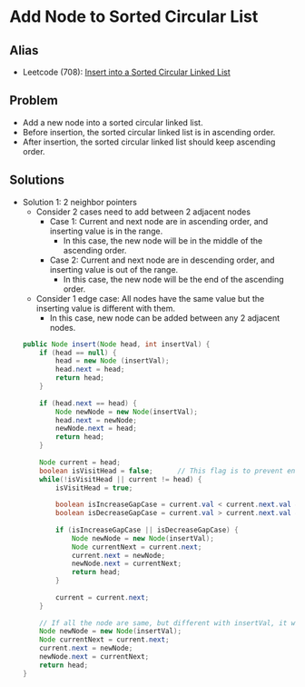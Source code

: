 # Add Node to Sorted Circular List

## Alias
- Leetcode (708): [Insert into a Sorted Circular Linked List](https://leetcode.com/problems/insert-into-a-sorted-circular-linked-list/)

## Problem
- Add a new node into a sorted circular linked list.
- Before insertion, the sorted circular linked list is in ascending order.
- After insertion, the sorted circular linked list should keep ascending order.

## Solutions
- Solution 1: 2 neighbor pointers
   - Consider 2 cases need to add between 2 adjacent nodes
      - Case 1: Current and next node are in ascending order, and inserting value is in the range.
         - In this case, the new node will be in the middle of the ascending order.
      - Case 2: Current and next node are in descending order, and inserting value is out of the range.
         - In this case, the new node will be the end of the ascending order.
   - Consider 1 edge case: All nodes have the same value but the inserting value is different with them.
      - In this case, new node can be added between any 2 adjacent nodes.
  ```java
  public Node insert(Node head, int insertVal) {
      if (head == null) {
          head = new Node (insertVal);
          head.next = head;
          return head;
      }
        
      if (head.next == head) {
          Node newNode = new Node(insertVal);
          head.next = newNode;
          newNode.next = head;
          return head;
      }
        
      Node current = head;
      boolean isVisitHead = false;      // This flag is to prevent endless looping on the circular list
      while(!isVisitHead || current != head) {
          isVisitHead = true;
            
          boolean isIncreaseGapCase = current.val < current.next.val && current.val <= insertVal && insertVal <= current.next.val;
          boolean isDecreaseGapCase = current.val > current.next.val && (insertVal >= current.val || insertVal <= current.next.val);
            
          if (isIncreaseGapCase || isDecreaseGapCase) {
              Node newNode = new Node(insertVal);
              Node currentNext = current.next;
              current.next = newNode;
              newNode.next = currentNext;
              return head;
          } 
            
          current = current.next;
      }
        
      // If all the node are same, but different with insertVal, it will add the new node between head and head.next
      Node newNode = new Node(insertVal);
      Node currentNext = current.next;
      current.next = newNode;
      newNode.next = currentNext;
      return head;
  }
  ```
